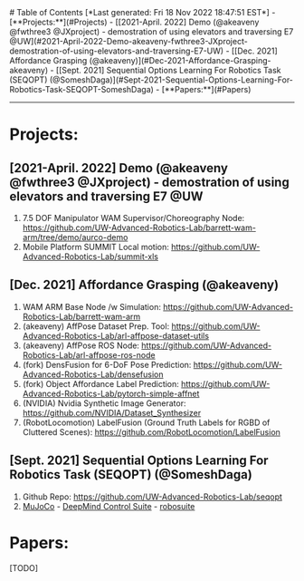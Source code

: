 <toc>
# Table of Contents
[*Last generated: Fri 18 Nov 2022 18:47:51 EST*]
- [**Projects:**](#Projects)
  - [[2021-April. 2022] Demo (@akeaveny @fwthree3 @JXproject) - demostration of using elevators and traversing E7 @UW](#2021-April-2022-Demo-akeaveny-fwthree3-JXproject-demostration-of-using-elevators-and-traversing-E7-UW)
  - [[Dec. 2021] Affordance Grasping (@akeaveny)](#Dec-2021-Affordance-Grasping-akeaveny)
  - [[Sept. 2021] Sequential Options Learning For Robotics Task (SEQOPT) (@SomeshDaga)](#Sept-2021-Sequential-Options-Learning-For-Robotics-Task-SEQOPT-SomeshDaga)
- [**Papers:**](#Papers)


</toc>

---
# Projects:
## [2021-April. 2022] Demo (@akeaveny @fwthree3 @JXproject) - demostration of using elevators and traversing E7 @UW
  1. 7.5 DOF Manipulator WAM Supervisor/Choreography Node: https://github.com/UW-Advanced-Robotics-Lab/barrett-wam-arm/tree/demo/aurco-demo
  2. Mobile Platform SUMMIT Local motion: https://github.com/UW-Advanced-Robotics-Lab/summit-xls

## [Dec. 2021] Affordance Grasping (@akeaveny)
  1. WAM ARM Base Node /w Simulation: https://github.com/UW-Advanced-Robotics-Lab/barrett-wam-arm
  2. (akeaveny) AffPose Dataset Prep. Tool: https://github.com/UW-Advanced-Robotics-Lab/arl-affpose-dataset-utils
  3. (akeaveny) AffPose ROS Node: https://github.com/UW-Advanced-Robotics-Lab/arl-affpose-ros-node
  4. (fork) DensFusion for 6-DoF Pose Prediction: https://github.com/UW-Advanced-Robotics-Lab/densefusion
  5. (fork) Object Affordance Label Prediction: https://github.com/UW-Advanced-Robotics-Lab/pytorch-simple-affnet
  6. (NVIDIA) Nvidia Synthetic Image Generator: https://github.com/NVIDIA/Dataset_Synthesizer
  7. (RobotLocomotion) LabelFusion (Ground Truth Labels for RGBD of Cluttered Scenes): https://github.com/RobotLocomotion/LabelFusion

## [Sept. 2021] Sequential Options Learning For Robotics Task (SEQOPT) (@SomeshDaga)
  1. Github Repo: https://github.com/UW-Advanced-Robotics-Lab/seqopt
  2. [MuJoCo](https://mujoco.org)
    - [DeepMind Control Suite](https://github.com/deepmind/dm_control)
    - [robosuite](https://github.com/ARISE-Initiative/robosuite)

# Papers:
[TODO]